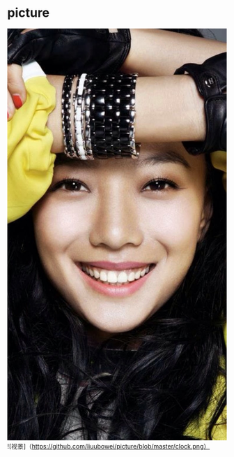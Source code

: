 # picture
![美女](https://github.com/liuubowei/picture/blob/master/528db96678ab0.jpg)
![视景]（https://github.com/liuubowei/picture/blob/master/clock.png）
